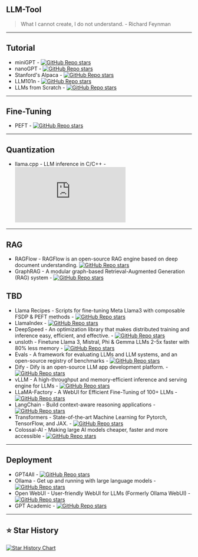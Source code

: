 ## LLM-Tool

> What I cannot create, I do not understand. - Richard Feynman

---
## Tutorial
- miniGPT - [![GitHub Repo stars](https://img.shields.io/github/stars/karpathy/minGPT?style=social)](https://github.com/karpathy/minGPT)
- nanoGPT - [![GitHub Repo stars](https://img.shields.io/github/stars/karpathy/nanoGPT?style=social)](https://github.com/karpathy/nanoGPT)
- Stanford's Alpaca - [![GitHub Repo stars](https://img.shields.io/github/stars/tatsu-lab/stanford_alpaca?style=social)](https://github.com/tatsu-lab/stanford_alpaca)
- LLM101n - [![GitHub Repo stars](https://img.shields.io/github/stars/karpathy/LLM101n?style=social)](https://github.com/karpathy/LLM101n)
- LLMs from Scratch - [![GitHub Repo stars](https://img.shields.io/github/stars/rasbt/LLMs-from-scratch?style=social)](https://github.com/rasbt/LLMs-from-scratch)
---
## Fine-Tuning
- PEFT - [![GitHub Repo stars](https://img.shields.io/github/stars/huggingface/peft?style=social)](https://github.com/huggingface/peft)
---
## Quantization
- llama.cpp - LLM inference in C/C++ - [![GitHub Repo stars](https://img.shields.io/github/stars/ggerganov/llama.cpp?style=social)](https://github.com/ggerganov/llama.cpp)
---
## RAG
- RAGFlow - RAGFlow is an open-source RAG engine based on deep document understanding. [![GitHub Repo stars](https://img.shields.io/github/stars/infiniflow/ragflow?style=social)](https://github.com/infiniflow/ragflow)
- GraphRAG - A modular graph-based Retrieval-Augmented Generation (RAG) system - [![GitHub Repo stars](https://img.shields.io/github/stars/microsoft/graphrag?style=social)](https://github.com/microsoft/graphrag)
## TBD
- Llama Recipes - Scripts for fine-tuning Meta Llama3 with composable FSDP & PEFT methods - [![GitHub Repo stars](https://img.shields.io/github/stars/meta-llama/llama-recipes?style=social)](https://github.com/meta-llama/llama-recipes)
- LlamaIndex - [![GitHub Repo stars](https://img.shields.io/github/stars/run-llama/llama_index?style=social)](https://github.com/run-llama/llama_index)
- DeepSpeed - An optimization library that makes distributed training and inference easy, efficient, and effective. - [![GitHub Repo stars](https://img.shields.io/github/stars/microsoft/DeepSpeed?style=social)](https://github.com/microsoft/DeepSpeed)
- unsloth - Finetune Llama 3, Mistral, Phi & Gemma LLMs 2-5x faster with 80% less memory - [![GitHub Repo stars](https://img.shields.io/github/stars/unslothai/unsloth?style=social)](https://github.com/unslothai/unsloth)
- Evals - A framework for evaluating LLMs and LLM systems, and an open-source registry of benchmarks - [![GitHub Repo stars](https://img.shields.io/github/stars/openai/evals?style=social)](https://github.com/openai/evals)
- Dify - Dify is an open-source LLM app development platform. - [![GitHub Repo stars](https://img.shields.io/github/stars/langgenius/dify?style=social)](https://github.com/langgenius/dify)
- vLLM - A high-throughput and memory-efficient inference and serving engine for LLMs - [![GitHub Repo stars](https://img.shields.io/github/stars/vllm-project/vllm?style=social)](https://github.com/vllm-project/vllm)
- LLaMA-Factory - A WebUI for Efficient Fine-Tuning of 100+ LLMs - [![GitHub Repo stars](https://img.shields.io/github/stars/hiyouga/LLaMA-Factory?style=social)](https://github.com/hiyouga/LLaMA-Factory)
- LangChain - Build context-aware reasoning applications - [![GitHub Repo stars](https://img.shields.io/github/stars/langchain-ai/langchain?style=social)](https://github.com/langchain-ai/langchain)
- Transformers - State-of-the-art Machine Learning for Pytorch, TensorFlow, and JAX. - [![GitHub Repo stars](https://img.shields.io/github/stars/huggingface/transformers?style=social)](https://github.com/huggingface/transformers)
- Colossal-AI - Making large AI models cheaper, faster and more accessible - [![GitHub Repo stars](https://img.shields.io/github/stars/hpcaitech/ColossalAI?style=social)](https://github.com/hpcaitech/ColossalAI)
---
## Deployment
- GPT4All - [![GitHub Repo stars](https://img.shields.io/github/stars/nomic-ai/gpt4all?style=social)](https://github.com/nomic-ai/gpt4all)
- Ollama - Get up and running with large language models - [![GitHub Repo stars](https://img.shields.io/github/stars/ollama/ollama?style=social)](https://github.com/ollama/ollama)
- Open WebUI - User-friendly WebUI for LLMs (Formerly Ollama WebUI) - [![GitHub Repo stars](https://img.shields.io/github/stars/open-webui/open-webui?style=social)](https://github.com/open-webui/open-webui)
- GPT Academic - [![GitHub Repo stars](https://img.shields.io/github/stars/binary-husky/gpt_academic?style=social)](https://github.com/binary-husky/gpt_academic)
--- 
## ⭐ Star History
[![Star History Chart](https://api.star-history.com/svg?repos=Jingkou1012/LLM-Tool&type=Date)](https://star-history.com/#Jingkou1012/LLM-Tool&Date)
